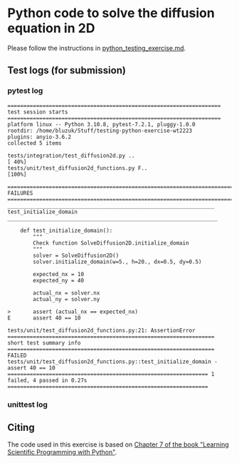 # Python code to solve the diffusion equation in 2D

Please follow the instructions in [python_testing_exercise.md](https://github.com/Simulation-Software-Engineering/Lecture-Material/blob/main/05_testing_and_ci/python_testing_exercise.md).

## Test logs (for submission)

### pytest log
```
=================================================================== test session starts ===================================================================
platform linux -- Python 3.10.8, pytest-7.2.1, pluggy-1.0.0
rootdir: /home/bluzuk/Stuff/testing-python-exercise-wt2223
plugins: anyio-3.6.2
collected 5 items

tests/integration/test_diffusion2d.py ..                                                                                                            [ 40%]
tests/unit/test_diffusion2d_functions.py F..                                                                                                        [100%]

======================================================================== FAILURES =========================================================================
_________________________________________________________________ test_initialize_domain __________________________________________________________________

    def test_initialize_domain():
        """
        Check function SolveDiffusion2D.initialize_domain
        """
        solver = SolveDiffusion2D()
        solver.initialize_domain(w=5., h=20., dx=0.5, dy=0.5)

        expected_nx = 10
        expected_ny = 40

        actual_nx = solver.nx
        actual_ny = solver.ny

>       assert (actual_nx == expected_nx)
E       assert 40 == 10

tests/unit/test_diffusion2d_functions.py:21: AssertionError
================================================================= short test summary info =================================================================
FAILED tests/unit/test_diffusion2d_functions.py::test_initialize_domain - assert 40 == 10
=============================================================== 1 failed, 4 passed in 0.27s ===============================================================
```

### unittest log

## Citing

The code used in this exercise is based on [Chapter 7 of the book "Learning Scientific Programming with Python"](https://scipython.com/book/chapter-7-matplotlib/examples/the-two-dimensional-diffusion-equation/).
